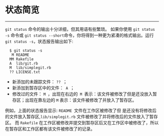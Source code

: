 # 状态简览
---- 
`git status` 命令的输出十分详细，但其用语有些繁琐。 如果你使用 `git status -s` 命令或 `git status --short`命令，你将得到一种更为紧凑的格式输出。运行`git status -s`，状态报告输出如下: 

	  $ git status -s
	   M README
	  MM Rakefile
	  A  lib/git.rb
	  M  lib/simplegit.rb
	  ?? LICENSE.txt


- 新添加的未跟踪文件： `?? `；
- 新添加到暂存区中的文件：` A `；
- 修改过的文件： `M `，出现在右边的` M `表示：该文件被修改了但是还没放入暂存区；出现在靠左边的 `M` 表示：该文件被修改了并放入了暂存区。 

例如，上面的状态报告显示: `README `文件在工作区被修改了但 是还没有将修改后的文件放入暂存区,`lib/simplegit.rb` 文件被修改了并将修改后的文件放入了暂存区。 而 `Rakefile` 在工作区被修改并提交到暂存区后又在工作区中被修改了，所以在暂存区和工作区都有该文件被修改了的记录。 